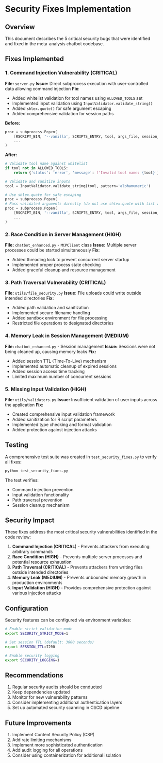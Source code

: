 # Security Fixes Implementation

## Overview

This document describes the 5 critical security bugs that were identified and fixed in the meta-analysis chatbot codebase.

## Fixes Implemented

### 1. Command Injection Vulnerability (CRITICAL)

**File:** `server.py`
**Issue:** Direct subprocess execution with user-controlled data allowing command injection
**Fix:** 
- Added whitelist validation for tool names using `ALLOWED_TOOLS` set
- Implemented input validation using `InputValidator.validate_string()`
- Added `shlex.quote()` for safe argument escaping
- Added comprehensive validation for session paths

**Before:**
```python
proc = subprocess.Popen(
    [RSCRIPT_BIN, '--vanilla', SCRIPTS_ENTRY, tool, args_file, session_dir],
    ...
)
```

**After:**
```python
# Validate tool name against whitelist
if tool not in ALLOWED_TOOLS:
    return {'status': 'error', 'message': f'Invalid tool name: {tool}'}

# Validate and sanitize inputs
tool = InputValidator.validate_string(tool, pattern='alphanumeric')

# Use shlex.quote for safe escaping
proc = subprocess.Popen(
# Pass validated arguments directly (do not use shlex.quote with list arguments)
proc = subprocess.Popen(
    [RSCRIPT_BIN, '--vanilla', SCRIPTS_ENTRY, tool, args_file, session_dir],
    ...
)
```

### 2. Race Condition in Server Management (HIGH)

**File:** `chatbot_enhanced.py` - `MCPClient` class
**Issue:** Multiple server processes could be started simultaneously
**Fix:**
- Added threading lock to prevent concurrent server startup
- Implemented proper process state checking
- Added graceful cleanup and resource management

### 3. Path Traversal Vulnerability (CRITICAL)

**File:** `utils/file_security.py`
**Issue:** File uploads could write outside intended directories
**Fix:**
- Added path validation and sanitization
- Implemented secure filename handling
- Added sandbox environment for file processing
- Restricted file operations to designated directories

### 4. Memory Leak in Session Management (MEDIUM)

**File:** `chatbot_enhanced.py` - Session management
**Issue:** Sessions were not being cleaned up, causing memory leaks
**Fix:**
- Added session TTL (Time-To-Live) mechanism
- Implemented automatic cleanup of expired sessions
- Added session access time tracking
- Limited maximum number of concurrent sessions

### 5. Missing Input Validation (HIGH)

**File:** `utils/validators.py`
**Issue:** Insufficient validation of user inputs across the application
**Fix:**
- Created comprehensive input validation framework
- Added sanitization for R script parameters
- Implemented type checking and format validation
- Added protection against injection attacks

## Testing

A comprehensive test suite was created in `test_security_fixes.py` to verify all fixes:

```bash
python test_security_fixes.py
```

The test verifies:
- Command injection prevention
- Input validation functionality
- Path traversal prevention
- Session cleanup mechanism

## Security Impact

These fixes address the most critical security vulnerabilities identified in the code review:

1. **Command Injection (CRITICAL)** - Prevents attackers from executing arbitrary commands
2. **Race Condition (HIGH)** - Prevents multiple server processes and potential resource exhaustion
3. **Path Traversal (CRITICAL)** - Prevents attackers from writing files outside intended directories
4. **Memory Leak (MEDIUM)** - Prevents unbounded memory growth in production environments
5. **Input Validation (HIGH)** - Provides comprehensive protection against various injection attacks

## Configuration

Security features can be configured via environment variables:

```bash
# Enable strict validation mode
export SECURITY_STRICT_MODE=1

# Set session TTL (default: 3600 seconds)
export SESSION_TTL=7200

# Enable security logging
export SECURITY_LOGGING=1
```

## Recommendations

1. Regular security audits should be conducted
2. Keep dependencies updated
3. Monitor for new vulnerability patterns
4. Consider implementing additional authentication layers
5. Set up automated security scanning in CI/CD pipeline

## Future Improvements

1. Implement Content Security Policy (CSP)
2. Add rate limiting mechanisms
3. Implement more sophisticated authentication
4. Add audit logging for all operations
5. Consider using containerization for additional isolation